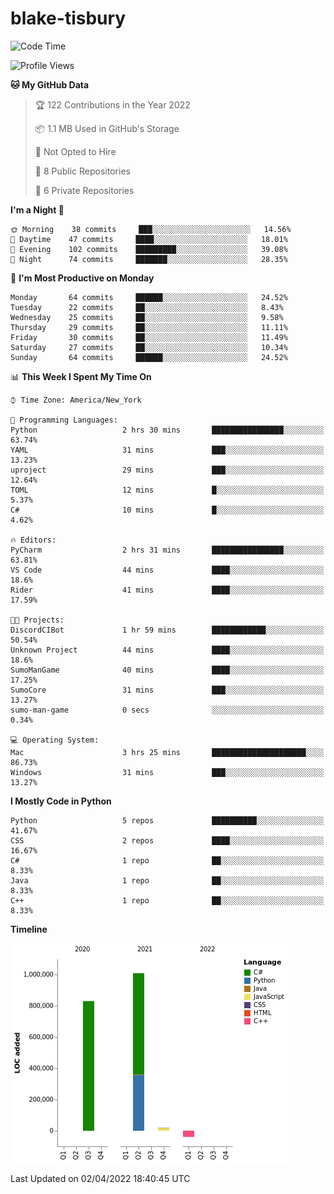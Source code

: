# blake-tisbury

<!--START_SECTION:waka-->
![Code Time](http://img.shields.io/badge/Code%20Time-171%20hrs%2057%20mins-blue)

![Profile Views](http://img.shields.io/badge/Profile%20Views-3-blue)

**🐱 My GitHub Data** 

> 🏆 122 Contributions in the Year 2022
 > 
> 📦 1.1 MB Used in GitHub's Storage 
 > 
> 🚫 Not Opted to Hire
 > 
> 📜 8 Public Repositories 
 > 
> 🔑 6 Private Repositories  
 > 
**I'm a Night 🦉** 

```text
🌞 Morning    38 commits     ███░░░░░░░░░░░░░░░░░░░░░░   14.56% 
🌆 Daytime    47 commits     ████░░░░░░░░░░░░░░░░░░░░░   18.01% 
🌃 Evening    102 commits    █████████░░░░░░░░░░░░░░░░   39.08% 
🌙 Night      74 commits     ███████░░░░░░░░░░░░░░░░░░   28.35%

```
📅 **I'm Most Productive on Monday** 

```text
Monday       64 commits     ██████░░░░░░░░░░░░░░░░░░░   24.52% 
Tuesday      22 commits     ██░░░░░░░░░░░░░░░░░░░░░░░   8.43% 
Wednesday    25 commits     ██░░░░░░░░░░░░░░░░░░░░░░░   9.58% 
Thursday     29 commits     ██░░░░░░░░░░░░░░░░░░░░░░░   11.11% 
Friday       30 commits     ██░░░░░░░░░░░░░░░░░░░░░░░   11.49% 
Saturday     27 commits     ██░░░░░░░░░░░░░░░░░░░░░░░   10.34% 
Sunday       64 commits     ██████░░░░░░░░░░░░░░░░░░░   24.52%

```


📊 **This Week I Spent My Time On** 

```text
⌚︎ Time Zone: America/New_York

💬 Programming Languages: 
Python                   2 hrs 30 mins       ████████████████░░░░░░░░░   63.74% 
YAML                     31 mins             ███░░░░░░░░░░░░░░░░░░░░░░   13.23% 
uproject                 29 mins             ███░░░░░░░░░░░░░░░░░░░░░░   12.64% 
TOML                     12 mins             █░░░░░░░░░░░░░░░░░░░░░░░░   5.37% 
C#                       10 mins             █░░░░░░░░░░░░░░░░░░░░░░░░   4.62%

🔥 Editors: 
PyCharm                  2 hrs 31 mins       ████████████████░░░░░░░░░   63.81% 
VS Code                  44 mins             ████░░░░░░░░░░░░░░░░░░░░░   18.6% 
Rider                    41 mins             ████░░░░░░░░░░░░░░░░░░░░░   17.59%

🐱‍💻 Projects: 
DiscordCIBot             1 hr 59 mins        ████████████░░░░░░░░░░░░░   50.54% 
Unknown Project          44 mins             ████░░░░░░░░░░░░░░░░░░░░░   18.6% 
SumoManGame              40 mins             ████░░░░░░░░░░░░░░░░░░░░░   17.25% 
SumoCore                 31 mins             ███░░░░░░░░░░░░░░░░░░░░░░   13.27% 
sumo-man-game            0 secs              ░░░░░░░░░░░░░░░░░░░░░░░░░   0.34%

💻 Operating System: 
Mac                      3 hrs 25 mins       █████████████████████░░░░   86.73% 
Windows                  31 mins             ███░░░░░░░░░░░░░░░░░░░░░░   13.27%

```

**I Mostly Code in Python** 

```text
Python                   5 repos             ██████████░░░░░░░░░░░░░░░   41.67% 
CSS                      2 repos             ████░░░░░░░░░░░░░░░░░░░░░   16.67% 
C#                       1 repo              ██░░░░░░░░░░░░░░░░░░░░░░░   8.33% 
Java                     1 repo              ██░░░░░░░░░░░░░░░░░░░░░░░   8.33% 
C++                      1 repo              ██░░░░░░░░░░░░░░░░░░░░░░░   8.33%

```


**Timeline**

![Chart not found](https://raw.githubusercontent.com/blake-tisbury/blake-tisbury/main/charts/bar_graph.png) 


 Last Updated on 02/04/2022 18:40:45 UTC
<!--END_SECTION:waka-->
